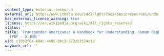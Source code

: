 ```yaml
---
content_type: external-resource
external_url: http://www.ithaca.edu/sacl/lgbt/docs/basicresources/understandingtrans.pdf
has_external_license_warning: true
license: https://en.wikipedia.org/wiki/All_rights_reserved
status: ''
title: 'Transgender Americans: A Handbook for Understanding, Human Rights Campaign
  (PDF - 3.1MB)'
uid: c10b2f84-684c-4e96-9bc2-372ab3524c18
wayback_url: ''
---
```

